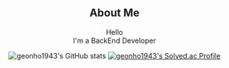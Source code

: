 <div align=center>

## About Me <br>
Hello<br>
I'm a BackEnd Developer<br>
  
![geonho1943's GitHub stats](https://github-readme-stats.vercel.app/api?username=geonho1943&show_icons=true&theme=radical)
[![geonho1943's Solved.ac Profile](http://mazassumnida.wtf/api/v2/generate_badge?boj=geonho1943)](https://solved.ac/geonho1943/)


<!--
**geonho1943/geonho1943** is a ✨ _special_ ✨ repository because its `README.md` (this file) appears on your GitHub profile.

Here are some ideas to get you started:

- 🔭 I’m currently working on ...
- 🌱 I’m currently learning ...
- 👯 I’m looking to collaborate on ...
- 🤔 I’m looking for help with ...
- 💬 Ask me about ...
- 📫 How to reach me: ...
- 😄 Pronouns: ...
- ⚡ Fun fact: ...
-->
